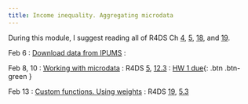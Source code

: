 ```yaml
---
title: Income inequality. Aggregating microdata
---
```


During this module, I suggest reading all of R4DS Ch [4](https://r4ds.had.co.nz/workflow-basics.html), [5](https://r4ds.had.co.nz/transform.html), [18](https://r4ds.had.co.nz/pipes.html), and [19](https://r4ds.had.co.nz/functions.html).

Feb 6
: [Download data from IPUMS](../lessonplans/3a)
  : 

Feb 8, 10
: [Working with microdata](../lessonplans/3b)
  : R4DS [5](https://r4ds.had.co.nz/transform.html), [12.3](https://r4ds.had.co.nz/tidy-data.html?q=pivot#pivoting)
: [HW 1 due](https://canvas.cornell.edu/courses/51595){: .btn .btn-green }
  
Feb 13
: [Custom functions. Using weights](../lessonplans/3c)
  : R4DS [19](https://r4ds.had.co.nz/functions.html), [5.3](https://r4ds.had.co.nz/transform.html#arrange-rows-with-arrange)